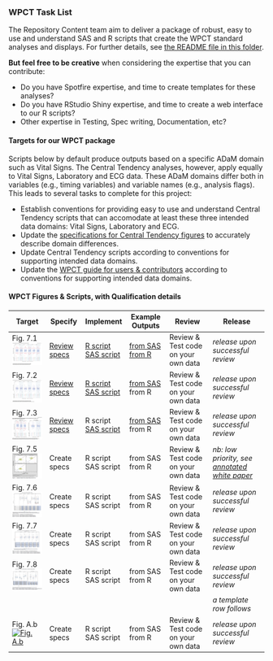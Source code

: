 ### WPCT Task List

The Repository Content team aim to deliver a package of robust, easy to use and understand SAS and R scripts that create the WPCT standard analyses and displays. For further details, see [the README file in this folder](./README.md).

**But feel free to be creative** when considering the expertise that you can contribute:
* Do you have Spotfire expertise, and time to create templates for these analyses?
* Do you have RStudio Shiny expertise, and time to create a web interface to our R scripts?
* Other expertise in Testing, Spec writing, Documentation, etc?

#### Targets for our WPCT package

Scripts below by default produce outputs based on a specific ADaM domain such as Vital Signs. The Central Tendency analyses, however, apply equally to Vital Signs, Laboratory and ECG data. These ADaM domains differ both in variables (e.g., timing variables) and variable names (e.g., analysis flags). This leads to several tasks to complete for this project:

* Establish conventions for providing easy to use and understand Central Tendency scripts that can accomodate at least these three intended data domains: Vital Signs, Laboratory and ECG.
* Update the [specifications for Central Tendency figures](http://github.com/phuse-org/phuse-scripts/tree/master/whitepapers/specification) to accurately describe domain differences.
* Update Central Tendency scripts according to conventions for supporting intended data domains.
* Update the [WPCT guide for users & contributors](http://github.com/phuse-org/phuse-scripts/blob/master/whitepapers/CentralTendency-UserGuide.md) according to conventions for supporting intended data domains.

#### WPCT Figures & Scripts, with Qualification details

| Target | Specify | Implement | Example Outputs | Review | Release |
|---|---|---|---|---|---|
| Fig. 7.1 [![Fig. 7.1](../images/wpct/target_07.01.png)](../images/wpct/target_07.01_full.png)|[Review specs](http://github.com/phuse-org/phuse-scripts/blob/master/whitepapers/specification/WPCT_Fig_7.1_RequirementsSpecification.docx)|[R script](http://github.com/phuse-org/phuse-scripts/blob/master/whitepapers/WPCT/WPCT-F.07.01.R)<br/> [SAS script](http://github.com/phuse-org/phuse-scripts/blob/master/whitepapers/WPCT/WPCT-F.07.01.sas)|[from SAS](http://github.com/phuse-org/phuse-scripts/blob/master/whitepapers/WPCT/outputs_sas/WPCT-F.07.01_Box_plot_DIABP_by_visit_for_timepoint_815.pdf)<br/>[from R](http://github.com/phuse-org/phuse-scripts/blob/master/whitepapers/WPCT/outputs_r/WPCT-F.07.01%20R%20Output%20Example.PNG)|Review & Test code on your own data| *release upon successful review*|
| Fig. 7.2 [![Fig. 7.2](../images/wpct/target_07.02.png)](../images/wpct/target_07.02_full.png)|[Review specs](http://github.com/phuse-org/phuse-scripts/blob/master/whitepapers/specification/WPCT_Fig_7.2_RequirementsSpecification.docx)|[R script](http://github.com/phuse-org/phuse-scripts/blob/master/whitepapers/WPCT/WPCT-F.07.02.R)<br/>[SAS script](http://github.com/phuse-org/phuse-scripts/blob/master/whitepapers/WPCT/WPCT-F.07.02.sas)|[from SAS](https://github.com/phuse-org/phuse-scripts/blob/master/whitepapers/WPCT/outputs_sas/WPCT-F.07.02_Box_plot_DIABP_Change_by_visit_for_timepoint_815.pdf)<br/>from R|Review & Test code on your own data| *release upon successful review*|
| Fig. 7.3 [![Fig. 7.3](../images/wpct/target_07.03.png)](../images/wpct/target_07.03_full.png)|[Review specs](https://github.com/phuse-org/phuse-scripts/blob/master/whitepapers/specification/WPCT_Fig_7.3_RequirementsSpecification.docx)|R script<br/>[SAS script](https://github.com/phuse-org/phuse-scripts/blob/master/whitepapers/WPCT/WPCT-F.07.03.sas)|[from SAS](https://github.com/phuse-org/phuse-scripts/blob/master/whitepapers/WPCT/outputs_sas/WPCT-F.07.03_Box_plot_DIABP_with_change_by_visit_for_timepoint_815.pdf)<br/>from R|Review & Test code on your own data| *release upon successful review*|
| Fig. 7.5 [![Fig. 7.5](../images/wpct/target_07.05.png)](../images/wpct/target_07.05_full.png)|Create specs|R script<br/>SAS script|from SAS<br/>from R|Review & Test code on your own data| *nb: low priority, see [annotated white paper](http://github.com/phuse-org/phuse-scripts/blob/master/whitepapers/specification/Annotated-CSS_WhitePaper_CentralTendency_v1.0.pdf)*|
| Fig. 7.6 [![Fig. 7.6](../images/wpct/target_07.06.png)](../images/wpct/target_07.06_full.png)<br/>|Create specs|R script<br/>SAS script|from SAS<br/>from R|Review & Test code on your own data| *release upon successful review*|
| Fig. 7.7 [![Fig. 7.7](../images/wpct/target_07.07.png)](../images/wpct/target_07.07_full.png)<br/>|Create specs|R script<br/>SAS script|from SAS<br/>from R|Review & Test code on your own data| *release upon successful review*|
| Fig. 7.8 [![Fig. 7.8](../images/wpct/target_07.08.png)](../images/wpct/target_07.08_full.png)<br/>|Create specs|R script<br/>SAS script|from SAS<br/>from R|Review & Test code on your own data| *release upon successful review*|
| | | | | |*a template row follows*|
| Fig. A.b [![Fig. A.b](../images/wpct/target_A.b.png)](../images/wpct/target_A.b_full.png)|Create specs|R script<br/>SAS script|from SAS<br/>from R|Review & Test code on your own data| *release upon successful review*|
